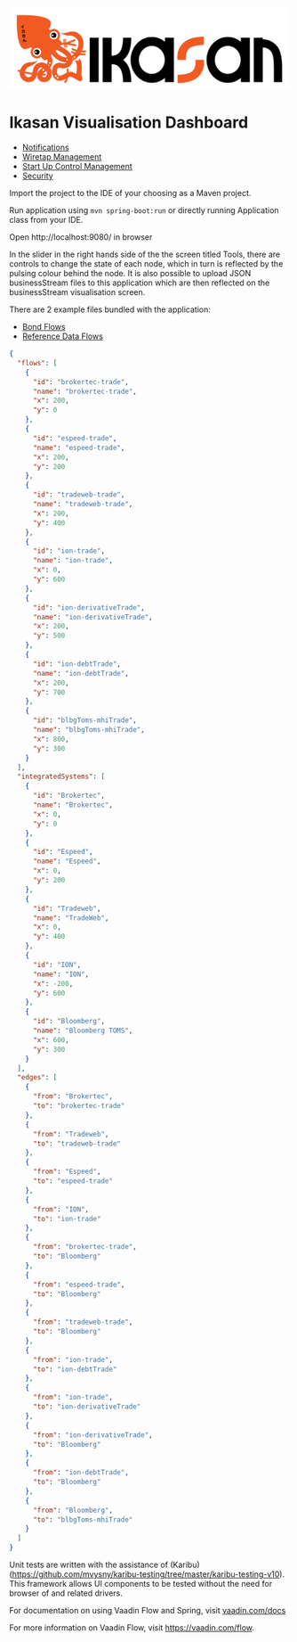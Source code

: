 ![IKASAN](../../developer/docs/quickstart-images/Ikasan-title-transparent.png)

# Ikasan Visualisation Dashboard

- [Notifications](./notifications.md)
- [Wiretap Management](./wiretap-management.md)
- [Start Up Control Management](./startup-control-management.md)
- [Security](./security.md)

Import the project to the IDE of your choosing as a Maven project. 

Run application using `mvn spring-boot:run` or directly running Application class from your IDE.

Open http://localhost:9080/ in browser

In the slider in the right hands side of the the screen titled Tools, there are controls
to change the state of each node, which in turn is reflected by the pulsing colour behind 
the node. It is also possible to upload JSON businessStream files to this application which are
then reflected on the businessStream visualisation screen.

There are 2 example files bundled with the application:
- [Bond Flows](src/test/resources/data/businessStream/bondFlowsGraph.json)
- [Reference Data Flows](src/test/resources/data/businessStream/referenceDataGraph.json)

```json
{
  "flows": [
    {
      "id": "brokertec-trade",
      "name": "brokertec-trade",
      "x": 200,
      "y": 0
    },
    {
      "id": "espeed-trade",
      "name": "espeed-trade",
      "x": 200,
      "y": 200
    },
    {
      "id": "tradeweb-trade",
      "name": "tradeweb-trade",
      "x": 200,
      "y": 400
    },
    {
      "id": "ion-trade",
      "name": "ion-trade",
      "x": 0,
      "y": 600
    },
    {
      "id": "ion-derivativeTrade",
      "name": "ion-derivativeTrade",
      "x": 200,
      "y": 500
    },
    {
      "id": "ion-debtTrade",
      "name": "ion-debtTrade",
      "x": 200,
      "y": 700
    },
    {
      "id": "blbgToms-mhiTrade",
      "name": "blbgToms-mhiTrade",
      "x": 800,
      "y": 300
    }
  ],
  "integratedSystems": [
    {
      "id": "Brokertec",
      "name": "Brokertec",
      "x": 0,
      "y": 0
    },
    {
      "id": "Espeed",
      "name": "Espeed",
      "x": 0,
      "y": 200
    },
    {
      "id": "Tradeweb",
      "name": "TradeWeb",
      "x": 0,
      "y": 400
    },
    {
      "id": "ION",
      "name": "ION",
      "x": -200,
      "y": 600
    },
    {
      "id": "Bloomberg",
      "name": "Bloomberg TOMS",
      "x": 600,
      "y": 300
    }
  ],
  "edges": [
    {
      "from": "Brokertec",
      "to": "brokertec-trade"
    },
    {
      "from": "Tradeweb",
      "to": "tradeweb-trade"
    },
    {
      "from": "Espeed",
      "to": "espeed-trade"
    },
    {
      "from": "ION",
      "to": "ion-trade"
    },
    {
      "from": "brokertec-trade",
      "to": "Bloomberg"
    },
    {
      "from": "espeed-trade",
      "to": "Bloomberg"
    },
    {
      "from": "tradeweb-trade",
      "to": "Bloomberg"
    },
    {
      "from": "ion-trade",
      "to": "ion-debtTrade"
    },
    {
      "from": "ion-trade",
      "to": "ion-derivativeTrade"
    },
    {
      "from": "ion-derivativeTrade",
      "to": "Bloomberg"
    },
    {
      "from": "ion-debtTrade",
      "to": "Bloomberg"
    },
    {
      "from": "Bloomberg",
      "to": "blbgToms-mhiTrade"
    }
  ]
}
```

Unit tests are written with the assistance of (Karibu)(https://github.com/mvysny/karibu-testing/tree/master/karibu-testing-v10). This framework 
allows UI components to be tested without the need for browser of and related drivers.

For documentation on using Vaadin Flow and Spring, visit [vaadin.com/docs](https://vaadin.com/docs/v10/flow/spring/tutorial-spring-basic.html)

For more information on Vaadin Flow, visit https://vaadin.com/flow.

